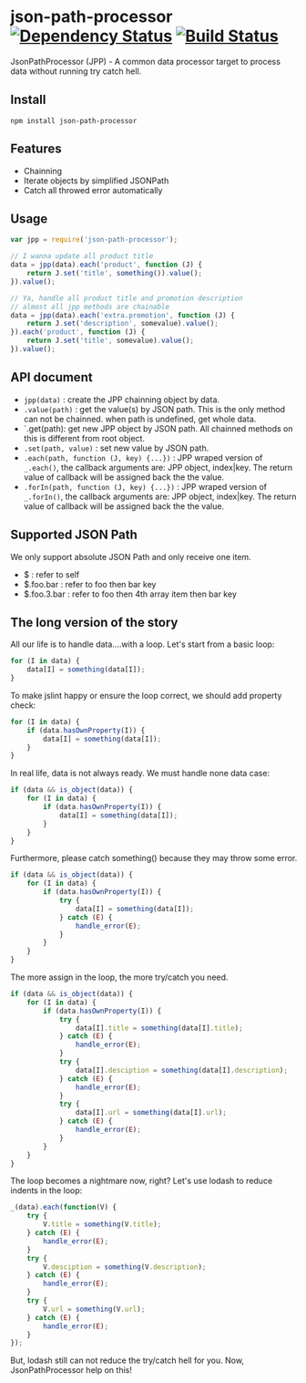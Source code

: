 json-path-processor [![Dependency Status](https://david-dm.org/zordius/json-path-processor.png)](https://david-dm.org/zordius/json-path-processor) [![Build Status](https://travis-ci.org/zordius/json-path-processor.svg?branch=master)](https://travis-ci.org/zordius/json-path-processor)
==========

JsonPathProcessor (JPP) - A common data processor target to process data without running try catch hell.

Install
-------

```
npm install json-path-processor
```

Features
--------

* Chainning
* Iterate objects by simplified JSONPath
* Catch all throwed error automatically

Usage
-----

```javascript
var jpp = require('json-path-processor');

// I wanna update all product title
data = jpp(data).each('product', function (J) {
    return J.set('title', something()).value();
}).value();

// Ya, handle all product title and promotion description
// almost all jpp methods are chainable
data = jpp(data).each('extra.promotion', function (J) {
    return J.set('description', somevalue).value();
}).each('product', function (J) {
    return J.set('title', somevalue).value();
}).value();
```

API document
------------

* `jpp(data)` : create the JPP chainning object by data.
* `.value(path)` : get the value(s) by JSON path. This is the only method can not be chainned. when path is undefined, get whole data.
* `.get(path): get new JPP object by JSON path. All chainned methods on this is different from root object.
* `.set(path, value)` : set new value by JSON path.
* `.each(path, function (J, key) {...})` : JPP wraped version of `_.each()`, the callback arguments are: JPP object, index|key. The return value of callback will be assigned back the the value.
* `.forIn(path, function (J, key) {...})` : JPP wraped version of `_.forIn()`, the callback arguments are: JPP object, index|key. The return value of callback will be assigned back the the value.

Supported JSON Path
-------------------

We only support absolute JSON Path and only receive one item.

* $ : refer to self
* $.foo.bar : refer to foo then bar key
* $.foo.3.bar : refer to foo then 4th array item then bar key

The long version of the story
-----------------------------

All our life is to handle data....with a loop. Let's start from a basic loop:

```javascript
for (I in data) {
    data[I] = something(data[I]);
}
```

To make jslint happy or ensure the loop correct, we should add property check:

```javascript
for (I in data) {
    if (data.hasOwnProperty(I)) {
        data[I] = something(data[I]);
    }
}
```

In real life, data is not always ready. We must handle none data case:

```javascript
if (data && is_object(data)) {
    for (I in data) {
        if (data.hasOwnProperty(I)) {
            data[I] = something(data[I]);
        }
    }
}
```

Furthermore, please catch something() because they may throw some error.

```javascript
if (data && is_object(data)) {
    for (I in data) {
        if (data.hasOwnProperty(I)) {
            try {
                data[I] = something(data[I]);
            } catch (E) {
                handle_error(E);
            }
        }
    }
}
```

The more assign in the loop, the more try/catch you need.

```javascript
if (data && is_object(data)) {
    for (I in data) {
        if (data.hasOwnProperty(I)) {
            try {
                data[I].title = something(data[I].title);
            } catch (E) {
                handle_error(E);
            }
            try {
                data[I].desciption = something(data[I].description);
            } catch (E) {
                handle_error(E);
            }
            try {
                data[I].url = something(data[I].url);
            } catch (E) {
                handle_error(E);
            }
        }
    }
}
```

The loop becomes a nightmare now, right? Let's use lodash to reduce indents in the loop:

```javascript
_(data).each(function(V) {
    try {
        V.title = something(V.title);
    } catch (E) {
        handle_error(E);
    }
    try {
        V.desciption = something(V.description);
    } catch (E) {
        handle_error(E);
    }
    try {
        V.url = something(V.url);
    } catch (E) {
        handle_error(E);
    }
});

```

But, lodash still can not reduce the try/catch hell for you. Now, JsonPathProcessor help on this!
